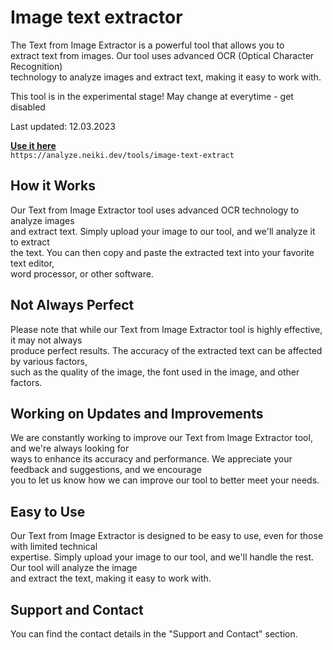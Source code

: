# Image text extractor

The Text from Image Extractor is a powerful tool that allows you to <br>
extract text from images. Our tool uses advanced OCR (Optical Character Recognition) <br>
technology to analyze images and extract text, making it easy to work with.

<p class="tip"> This tool is in the experimental stage! May change at everytime - get disabled</p>

<p class="warn">Last updated: 12.03.2023</p>

**[Use it here](https://analyze.neiki.dev/tools/image-text-extract)** <br>
`https://analyze.neiki.dev/tools/image-text-extract`

##  How it Works
Our Text from Image Extractor tool uses advanced OCR technology to analyze images <br>
and extract text. Simply upload your image to our tool, and we'll analyze it to extract <br>
the text. You can then copy and paste the extracted text into your favorite text editor, <br>
word processor, or other software.

##  Not Always Perfect
Please note that while our Text from Image Extractor tool is highly effective, it may not always <br>
produce perfect results. The accuracy of the extracted text can be affected by various factors, <br>
such as the quality of the image, the font used in the image, and other factors.

##  Working on Updates and Improvements
We are constantly working to improve our Text from Image Extractor tool, and we're always looking for <br>
 ways to enhance its accuracy and performance. We appreciate your feedback and suggestions, and we encourage  <br>
 you to let us know how we can improve our tool to better meet your needs.

## Easy to Use
Our Text from Image Extractor is designed to be easy to use, even for those with limited technical  <br>
expertise. Simply upload your image to our tool, and we'll handle the rest. Our tool will analyze the image <br>
and extract the text, making it easy to work with.

## Support and Contact
You can find the contact details in the "Support and Contact" section.
